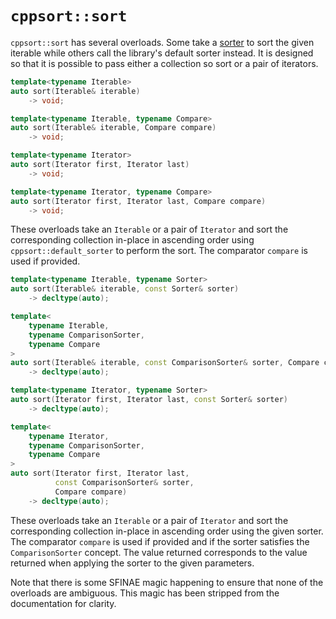 # `cppsort::sort`

`cppsort::sort` has several overloads. Some take a [sorter](sorters.md) to sort
the given iterable while others call the library's default sorter instead. It is
designed so that it is possible to pass either a collection so sort or a pair of
iterators.

```cpp
template<typename Iterable>
auto sort(Iterable& iterable)
    -> void;

template<typename Iterable, typename Compare>
auto sort(Iterable& iterable, Compare compare)
    -> void;

template<typename Iterator>
auto sort(Iterator first, Iterator last)
    -> void;

template<typename Iterator, typename Compare>
auto sort(Iterator first, Iterator last, Compare compare)
    -> void;
```

These overloads take an `Iterable` or a pair of `Iterator` and sort the corresponding
collection in-place in ascending order using `cppsort::default_sorter` to perform the
sort. The comparator `compare` is used if provided.

```cpp 
template<typename Iterable, typename Sorter>
auto sort(Iterable& iterable, const Sorter& sorter)
    -> decltype(auto);

template<
    typename Iterable,
    typename ComparisonSorter,
    typename Compare
>
auto sort(Iterable& iterable, const ComparisonSorter& sorter, Compare compare)
    -> decltype(auto);

template<typename Iterator, typename Sorter>
auto sort(Iterator first, Iterator last, const Sorter& sorter)
    -> decltype(auto);

template<
    typename Iterator,
    typename ComparisonSorter,
    typename Compare
>
auto sort(Iterator first, Iterator last,
          const ComparisonSorter& sorter,
          Compare compare)
    -> decltype(auto);
```

These overloads take an `Iterable` or a pair of `Iterator` and sort the corresponding
collection in-place in ascending order using the given sorter. The comparator `compare`
is used if provided and if the sorter satisfies the `ComparisonSorter` concept. The
value returned corresponds to the value returned when applying the sorter to the given
parameters.

Note that there is some SFINAE magic happening to ensure that none of the overloads
are ambiguous. This magic has been stripped from the documentation for clarity.

